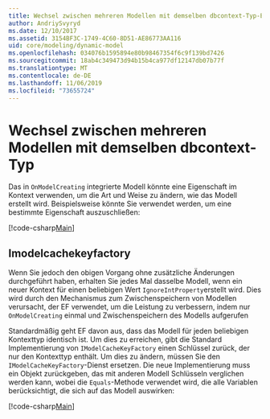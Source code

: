 ```yaml
---
title: Wechsel zwischen mehreren Modellen mit demselben dbcontext-Typ-EF Core
author: AndriySvyryd
ms.date: 12/10/2017
ms.assetid: 3154BF3C-1749-4C60-8D51-AE86773AA116
uid: core/modeling/dynamic-model
ms.openlocfilehash: 034076b1595894e80b98467354f6c9f139bd7426
ms.sourcegitcommit: 18ab4c349473d94b15b4ca977df12147db07b77f
ms.translationtype: MT
ms.contentlocale: de-DE
ms.lasthandoff: 11/06/2019
ms.locfileid: "73655724"
---
```

# <a name="alternating-between-multiple-models-with-the-same-dbcontext-type"></a>Wechsel zwischen mehreren Modellen mit demselben dbcontext-Typ

Das in `OnModelCreating` integrierte Modell könnte eine Eigenschaft im Kontext verwenden, um die Art und Weise zu ändern, wie das Modell erstellt wird. Beispielsweise könnte Sie verwendet werden, um eine bestimmte Eigenschaft auszuschließen:

[!code-csharp[Main](../../../samples/core/DynamicModel/DynamicContext.cs?name=Class)]

## <a name="imodelcachekeyfactory"></a>Imodelcachekeyfactory

Wenn Sie jedoch den obigen Vorgang ohne zusätzliche Änderungen durchgeführt haben, erhalten Sie jedes Mal dasselbe Modell, wenn ein neuer Kontext für einen beliebigen Wert `IgnoreIntProperty`erstellt wird. Dies wird durch den Mechanismus zum Zwischenspeichern von Modellen verursacht, der EF verwendet, um die Leistung zu verbessern, indem nur `OnModelCreating` einmal und Zwischenspeichern des Modells aufgerufen

Standardmäßig geht EF davon aus, dass das Modell für jeden beliebigen Kontexttyp identisch ist. Um dies zu erreichen, gibt die Standard Implementierung von `IModelCacheKeyFactory` einen Schlüssel zurück, der nur den Kontexttyp enthält. Um dies zu ändern, müssen Sie den `IModelCacheKeyFactory`-Dienst ersetzen. Die neue Implementierung muss ein Objekt zurückgeben, das mit anderen Modell Schlüsseln verglichen werden kann, wobei die `Equals`-Methode verwendet wird, die alle Variablen berücksichtigt, die sich auf das Modell auswirken:

[!code-csharp[Main](../../../samples/core/DynamicModel/DynamicModelCacheKeyFactory.cs?name=Class)]
